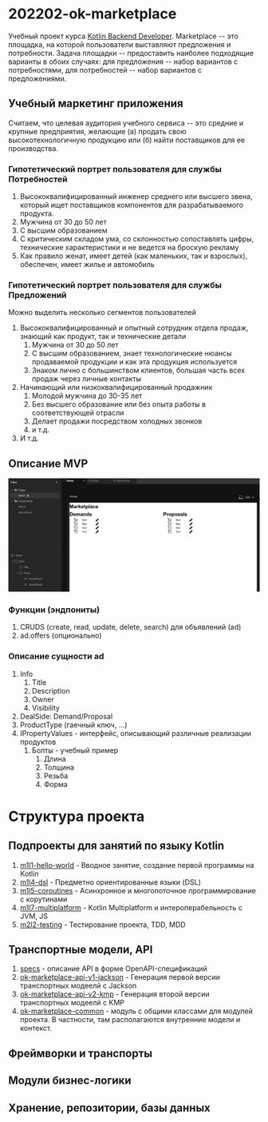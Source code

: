 # 202202-ok-marketplace

Учебный проект
курса [Kotlin Backend Developer](https://otus.ru/lessons/kotlin/?int_source=courses_catalog&int_term=programming).
Marketplace -- это площадка, на которой пользователи выставляют предложения и потребности. Задача площадки --
предоставить наиболее подходящие варианты в обоих случаях: для предложения -- набор вариантов с потребностями, для
потребностей -- набор вариантов с предложениями.

## Учебный маркетинг приложения

Считаем, что целевая аудитория учебного сервиса -- это средние и крупные предприятия, желающие (а) продать свою
высокотехнологичную продукцию или (б) найти поставщиков для ее производства.

### Гипотетический портрет пользователя для службы Потребностей

1. Высококвалифицированный инженер среднего или высшего звена, который ищет поставщиков компонентов для разрабатываемого
   продукта.
1. Мужчина от 30 до 50 лет
1. С высшим образованием
1. С критическим складом ума, со склонностью сопоставлять цифры, технические характеристики и не ведется на броскую
   рекламу
1. Как правило женат, имеет детей (как маленьких, так и взрослых), обеспечен, имеет жилье и автомобиль

### Гипотетический портрет пользователя для службы Предложений

Можно выделить несколько сегментов пользователей

1. Высококвалифицированный и опытный сотрудник отдела продаж, знающий как продукт, так и технические детали
    1. Мужчина от 30 до 50 лет
    1. С высшим образованием, знает технологические нюансы продаваемой продукции и как эта продукция используется
    1. Знаком лично с большинством клиентов, большая часть всех продаж через личные контакты
1. Начинающий или низкоквалифицированный продажник
    1. Молодой мужчина до 30-35 лет
    1. Без высшего образование или без опыта работы в соответствующей отрасли
    1. Делает продажи посредством холодных звонков
    1. и т.д.
1. И т.д.

## Описание MVP

![](imgs/design-layout.png)

### Функции (эндпониты)

1. CRUDS (create, read, update, delete, search) для объявлений (ad)
1. ad.offers (опционально)

### Описание сущности ad

1. Info
    1. Title
    1. Description
    1. Owner
    1. Visibility
1. DealSide: Demand/Proposal
1. ProductType (гаечный ключ, ...)
1. IPropertyValues - интерфейс, описывающий различные реализации продуктов
    1. Болты - учебный пример
        1. Длина
        1. Толщина
        1. Резьба
        1. Форма

# Структура проекта

## Подпроекты для занятий по языку Kotlin

1. [m1l1-hello-world](m1l1-hello-world) - Вводное занятие, создание первой программы на Kotlin
3. [m1l4-dsl](m1l4-dsl) - Предметно ориентированные языки (DSL)
4. [m1l5-coroutines](m1l5-coroutines) - Асинхронное и многопоточное программирование с корутинами
5. [m1l7-multiplatform](m1l7-multiplatform) - Kotlin Multiplatform и интероперабельность с JVM, JS
6. [m2l2-testing](m2l2-testing) - Тестирование проекта, TDD, MDD

## Транспортные модели, API

1. [specs](specs) - описание API в форме OpenAPI-спецификаций
2. [ok-marketplace-api-v1-jackson](ok-marketplace-api-v1-jackson) - Генерация первой версии транспортных модеелй с
   Jackson
3. [ok-marketplace-api-v2-kmp](ok-marketplace-api-v2-kmp) - Генерация второй версии транспортных модеелй с KMP
4. [ok-marketplace-common](ok-marketplace-common) - модуль с общими классами для модулей проекта. В частности,
   там располагаются внутренние модели и контекст.

[//]: # (1. [ok-marketplace-be-transport-mapping-openapi]&#40;ok-marketplace-be-transport-mapping-openapi&#41; - мапинг OpenAPI)

[//]: # (   транспортных моделей во внутренние модели)

[//]: # (1. [ok-marketplace-mp-transport-mp]&#40;ok-marketplace-mp-transport-mp&#41; - подпроект с транспортными моделями на Kotlin)

[//]: # (   Multiplatform)

[//]: # (1. [ok-marketplace-be-transport-mapping-openapi]&#40;ok-marketplace-be-transport-mapping-openapi&#41; - мапинг KMP транспортных)

[//]: # (   моделей во тренние модели)

## Фреймворки и транспорты

[//]: # (1. [ok-marketplace-be-service-openapi]&#40;ok-marketplace-be-service-openapi&#41; - Сервис для OpenAPI-реализации. Предназначен)

[//]: # (   для унификации вызовов бизнес-логики при использовании разных транспортных моделей)

[//]: # (1. [ok-marketplace-be-app-spring]&#40;ok-marketplace-be-app-spring&#41; - Приложение на Spring Framework)

[//]: # (1. [ok-marketplace-be-app-ktor]&#40;ok-marketplace-be-app-ktor&#41; - Приложение на Ktor)

[//]: # (1. [ok-marketplace-be-app-serverless]&#40;ok-marketplace-be-app-serverless&#41; - Бессерверное приложение для AWS)

[//]: # (1. [ok-marketplace-be-app-rabbit]&#40;ok-marketplace-be-app-rabbit&#41; - Микросервис на RabbitMQ)

[//]: # (1. [ok-marketplace-be-app-kafka]&#40;ok-marketplace-be-app-kafka&#41; - Микросервис на Kafka)

## Модули бизнес-логики

[//]: # (1. [ok-marketplace-be-stubs]&#40;ok-marketplace-be-stubs&#41; - Стабы для ответов сервиса)

[//]: # (2. [ok-marketplace-mp-common-cor]&#40;ok-marketplace-mp-common-cor&#41; - Библиотека для реализации шаблона Цепочка обязанностей)

[//]: # (3. [ok-marketplace-be-common-validation]&#40;ok-marketplace-be-common-validation&#41; - Библиотека для валидации)

## Хранение, репозитории, базы данных

[//]: # (1. [ok-marketplace-be-repo-test]&#40;ok-marketplace-be-repo-test&#41; - Базовые тесты для репозиториев всех баз данных)

[//]: # (2. [ok-marketplace-be-repo-inmemory]&#40;ok-marketplace-be-repo-inmemory&#41; - Репозиторий на базе EhCache для тестирования)

[//]: # (3. [ok-marketplace-be-repo-sql]&#40;ok-marketplace-be-repo-sql&#41; - Репозиторий на базе PostgreSQL)

[//]: # (4. [ok-marketplace-be-repo-cassandra]&#40;ok-marketplace-be-repo-cassandra&#41; - Репозиторий на базе Cassandra)

[//]: # (5. [ok-marketplace-be-repo-dynamo]&#40;ok-marketplace-be-repo-dynamo&#41; - Репозиторий на базе AWS Dynamo)
